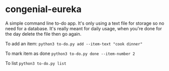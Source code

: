 # congenial-eureka

A simple command line to-do app. It's only using a text file for storage so no need for a database. It's really meant for daily usage, when you're done for the day delete the file then go again. 

To add an item:
`python3 to-do.py add --item-text "cook dinner"`

To mark item as done
`python3 to-do.py done --item-number 2`

To list
`python3 to-do.py list`
